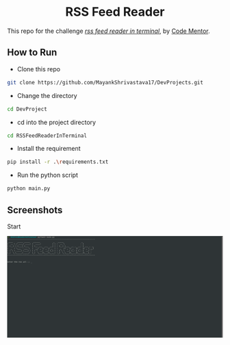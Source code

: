 <div align="center"><h1>RSS Feed Reader</h1></div>

This repo for the challenge *[rss feed reader in terminal](https://www.codementor.io/projects/tool/rss-feed-reader-in-terminal-atx32jp82q)*, by [Code Mentor](https://www.codementor.io/).


## How to Run

- Clone this repo 
```bash
git clone https://github.com/MayankShrivastava17/DevProjects.git
```
- Change the directory 
```bash
cd DevProject
```
- cd into the project directory
```bash
cd RSSFeedReaderInTerminal
```
- Install the requirement
```bash
pip install -r .\requirements.txt
```
- Run the python script
```bash
python main.py
```

## Screenshots

Start 

![Start](https://github.com/MayankShrivastava17/DevProjects/blob/master/RSSFeedReaderInTerminal/screenshot/start.png)



